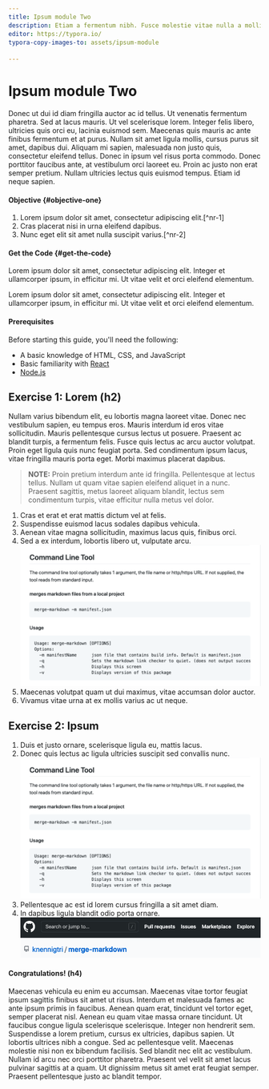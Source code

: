 ```yaml
---
title: Ipsum module Two
description: Etiam a fermentum nibh. Fusce molestie vitae nulla a mollis. Quisque lectus neque, faucibus in interdum in, dignissim a enim. Nullam at ex at felis rhoncus sodales.
editor: https://typora.io/
typora-copy-images-to: assets/ipsum-module

---
```


# Ipsum module Two

Donec ut dui id diam fringilla auctor ac id tellus. Ut venenatis fermentum pharetra. Sed at lacus mauris. Ut vel scelerisque lorem. Integer felis libero, ultricies quis orci eu, lacinia euismod sem. Maecenas quis mauris ac ante finibus fermentum et at purus. Nullam sit amet ligula mollis, cursus purus sit amet, dapibus dui. Aliquam mi sapien, malesuada non justo quis, consectetur eleifend tellus. Donec in ipsum vel risus porta commodo. Donec porttitor faucibus ante, at vestibulum orci laoreet eu. Proin ac justo non erat semper pretium. Nullam ultricies lectus quis euismod tempus. Etiam id neque sapien.

<!-- START doctoc -->
<!-- END doctoc -->
<!--{returnToMainTOC}-->

#### Objective {#objective-one}

1. Lorem ipsum dolor sit amet, consectetur adipiscing elit.[^nr-1]
2. Cras placerat nisi in urna eleifend dapibus.
3. Nunc eget elit sit amet nulla suscipit varius.[^nr-2]

#### Get the Code {#get-the-code}

Lorem ipsum dolor sit amet, consectetur adipiscing elit. Integer et ullamcorper ipsum, in efficitur mi. Ut vitae velit et orci eleifend elementum.

Lorem ipsum dolor sit amet, consectetur adipiscing elit. Integer et ullamcorper ipsum, in efficitur mi. Ut vitae velit et orci eleifend elementum.

#### Prerequisites

Before starting this guide, you'll need the following:

* A basic knowledge of HTML, CSS, and JavaScript
* Basic familiarity with [React](https://reactjs.org/tutorial/tutorial.html)
* [Node.js](https://nodejs.org/en/) 

## Exercise 1: Lorem (h2)

Nullam varius bibendum elit, eu lobortis magna laoreet vitae. Donec nec vestibulum sapien, eu tempus eros. Mauris interdum id eros vitae sollicitudin. Mauris pellentesque cursus lectus ut posuere. Praesent ac blandit turpis, a fermentum felis. Fusce quis lectus ac arcu auctor volutpat. Proin eget ligula quis nunc feugiat porta. Sed condimentum ipsum lacus, vitae fringilla mauris porta eget. Morbi maximus placerat dapibus.

>**NOTE:** Proin pretium interdum ante id fringilla. Pellentesque at lectus tellus. Nullam ut quam vitae sapien eleifend aliquet in a nunc. Praesent sagittis, metus laoreet aliquam blandit, lectus sem condimentum turpis, vitae efficitur nulla metus vel dolor.

1. Cras et erat et erat mattis dictum vel at felis.
2. Suspendisse euismod lacus sodales dapibus vehicula.
3. Aenean vitae magna sollicitudin, maximus lacus quis, finibus orci.
4. Sed a ex interdum, lobortis libero ut, vulputate arcu.
![asset-2](assets/ipsum-module/asset-2.png)
5. Maecenas volutpat quam ut dui maximus, vitae accumsan dolor auctor.
6. Vivamus vitae urna at ex mollis varius ac ut neque.



## Exercise 2: Ipsum

1. Duis et justo ornare, scelerisque ligula eu, mattis lacus.
2. Donec quis lectus ac ligula ultricies suscipit sed convallis nunc.
   <img src="assets/ipsum-module/asset-2.png" alt="asset-2" style="zoom:50%;" />
3. Pellentesque ac est id lorem cursus fringilla a sit amet diam.
4. In dapibus ligula blandit odio porta ornare.![asset-3](assets/ipsum-module/asset-3.png)

#### Congratulations! (h4)

Maecenas vehicula eu enim eu accumsan. Maecenas vitae tortor feugiat ipsum sagittis finibus sit amet ut risus. Interdum et malesuada fames ac ante ipsum primis in faucibus. Aenean quam erat, tincidunt vel tortor eget, semper placerat nisl. Aenean eu quam vitae massa ornare tincidunt. Ut faucibus congue ligula scelerisque scelerisque. Integer non hendrerit sem. Suspendisse a lorem pretium, cursus ex ultricies, dapibus sapien. Ut lobortis ultrices nibh a congue. Sed ac pellentesque velit. Maecenas molestie nisi non ex bibendum facilisis. Sed blandit nec elit ac vestibulum. Nullam id arcu nec orci porttitor pharetra. Praesent vel velit sit amet lacus pulvinar sagittis at a quam. Ut dignissim metus sit amet erat feugiat semper. Praesent pellentesque justo ac blandit tempor.
